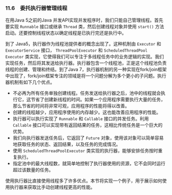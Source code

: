 ### 11.6　委托执行器管理线程

在用Java 5之前的Java 并发API实现并发程序时，我们只能自己管理线程。首先要实现 `Runnable` 接口或继承 `Thread` 类，然后创建线程对象并使用 `start()` 方法启动。还要控制线程状态以确定线程是已执行完还是执行中。

到了 Java5，执行器作为线程池提供者的概念出现了。这种机制由 `Executor` 和 `ExecutorService` 接口， `ThreadPoolExecutor` 和 `ScheduledThreadPool Executor` 类实现，它使得我们可以专注于多线程任务中的业务逻辑的实现。我们实现任务，然后将其发送给执行器。执行器包含一个线程池，正是这个线程池负责线程的创建、管理和终结。到了Java 7，执行器机制的另一种实现在fork/join框架中出现了，fork/join框架专注的领域是将一个问题分解为多个更小的子问题。执行器机制有如下几个优点。

+ 不必再为所有任务单独创建线程。任务发送给执行器之后，池中的线程就会执行它，这节省了创建新线程的时间。如果一个应用程序需要执行大量的任务，那么节省的时间将非常可观，应用程序的性能将得以改善。
+ 创建的线程越少，应用程序使用的内存越少。这也能改善应用程序的性能。
+ 执行器可以执行实现了 `Runnable` 和 `Callable` 接口的并发任务。利用 `Callable` 接口可以实现带有返回结果的任务，这相比传统任务是一个巨大的优势。
+ 我们向执行器发送任务后，它返回了 `Future` 对象，使用该对象可以简单容易地获取任务的状态、返回结果，以及任务的完成情况。
+ 使用 `ScheduledThreadPoolExecutor` 类实现的执行器，能够安排任务按时重复执行。
+ 指定池中的最大线程数，就简单地控制了执行器使用的资源，它不会同时运行超过该数量的任务。

使用执行器比直接使用线程多了许多优点。本节将实现一个例子，用于展示如何使用执行器来获取比手动创建线程更高的性能。

